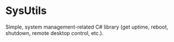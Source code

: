 SysUtils
========

Simple, system management-related C# library (get uptime, reboot, shutdown, remote desktop control, etc.).
